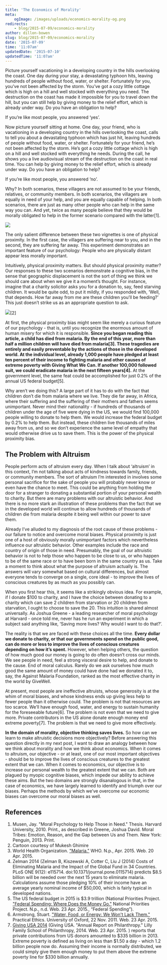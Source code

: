 ```yaml
---
title: 'The Economics of Morality'
meta:
    ogImage: /images/uploads/economics-morality-og.png
redirects:
    - blog/2015-07-09/economics-morality
author: dillon-bowen
slug: blog/2015-07-09/economics-morality
date: '2015-07-09'
time: '11:07am'
updatedDate: '2015-07-10'
updatedTime: '11:07am'
---
```

Picture yourself vacationing in a developing country in the hills overlooking the coast. One day during your stay, a devastating typhoon hits, leaving hundreds of people without food, water, or shelter. Fortunately for you, you’ve not been affected by the storm. You’ve got a cozy little cottage which is high on a hill and well stocked with everything you need. The destruction on the coast has made it impossible for you to travel down the hill, but you can still help by giving money to the relief effort, which is already under way. Do you have an obligation to help?

If you’re like most people, you answered ‘yes’.

Now picture yourself sitting at home. One day, your friend, who is vacationing in a developing country in the hills overlooking the coast, calls to tell you about a devastating typhoon which has just hit, leaving hundreds of people without food, water, or shelter. Fortunately for your friend, he’s not been affected by the storm. He’s got a cozy little cottage which is high on a hill and well stocked with everything he needs. During the call, he shows you a live audiovisual stream of the destruction on the coast in real time. You can help by giving money to the relief effort, which is already under way. Do you have an obligation to help?

If you’re like most people, you answered ‘no’.

Why? In both scenarios, these villagers are not assumed to be your friends, relatives, or community members. In both scenarios, the villagers are equally in need of your help, and you are equally capable of helping. In both scenarios, there are just as many other people who can help in the same way you can. And yet, twice as many people believe that they would be morally obligated to help in the former scenario compared with the latter[1].

![](/images/uploads/image01_1.png)

The only salient difference between these two vignettes is one of physical proximity. In the first case, the villagers are suffering near to you, and in the second, they are suffering far away. This experiment demonstrates an important feature of our psychology: People who are physically distant appear less morally important.

Intuitively, physical proximity matters. But should physical proximity matter? Our responses to these two scenarios demonstrate a cognitive bias, in the sense that geographic displacement is not the sort of thing we think we should care about when we give it a moment’s thought. For instance, imagine that a charity solicitor asks you for a donation to, say, feed starving children. It would be quite odd, to put it mildly, if you responded with, ‘Well, that depends. How far away from me are these children you’ll be feeding?’ This just doesn’t strike us as an appropriate question to ask.

![](/images/uploads/image03_1.png)[2]

At first, the physical proximity bias might seem like merely a curious feature of our psychology - that is, until you recognize the enormous amount of human misery for which it is responsible. **Since you began reading this article, a child has died from malaria. By the end of this year, more than half a million children will have died from malaria[3]. These tragedies are entirely and easily preventable by the actions of those in the developed world. At the individual level, already 1,000 people have pledged at least ten percent of their income to fighting malaria and other causes of extreme poverty with Giving What We Can. If another 100,000 followed suit, we could eradicate malaria in the next fifteen years[4].** At the government level, the same feat could be accomplished for just 0.2% of the annual US federal budget[5].

Why aren’t we doing this? A large part of it has to do with the fact that children don’t die from malaria where we live. They die far away, in Africa, where their suffering and the suffering of their mothers and fathers seems unimportant. Never mind their nationality - if hundreds of thousands of children under the age of five were dying in the US, we would find 100,000 people willing to donate to help them. We would increase the federal budget by 0.2% to help them. But instead, these children live thousands of miles away from us, and so we don’t experience the same level of empathy that would otherwise drive us to save them. This is the power of the physical proximity bias.

## The Problem with Altruism

People perform acts of altruism every day. When I talk about ‘altruism’ in this context, I’m not talking about acts of kindness towards family, friends, or community members. The sort of altruism I’m interested in involves some personal sacrifice for the sake of people you will probably never know or even have the chance to meet. This could be anything from holding the door for a stranger to donating a substantial portion of your personal wealth to charity. But there are many problems with our altruistic behavior. And there is no more stark an illustration of these problems than the fact that we in the developed world will continue to allow hundreds of thousands of children die from malaria despite it being well within our power to save them.

Already I’ve alluded to my diagnosis of the root cause of these problems - our failure to notice and overcome moral biases. Physical proximity is just one of a host of obviously morally unimportant factors which nevertheless influence our altruistic behavior. Other examples include the race and country of origin of those in need. Presumably, the goal of our altruistic behavior is not to help those who happen to be close to us, or who happen to be of the same race or to have been born in the same country as us. Take a moment to think about what the purpose of altruism actually is. The answers will vary somewhat based on cultural differences, but almost everyone tends to converge on a single, core ideal - to improve the lives of conscious creatures by as much as you possibly can.

When you first hear this, it seems like a strikingly obvious idea. For example, if I donate $100 to charity, and I have the choice between donating to a charity which can save 2 children from starvation or 20 children from starvation, I ought to choose to save the 20\. This intuition is shared almost universally. As Joshua Greene - a leading researcher of moral psychology at Harvard - once told me, never has he run an experiment in which a subject said anything like, ‘Saving more lives? Why would I want to do that?’.

The reality is that we are faced with these choices all the time. **Every dollar we donate to charity, or that our governments spend on the public good, can do more or less to improve the lives of conscious creatures depending on how it’s spent.** However, when helping others, the question of how much good our money is going to do often doesn’t cross our minds. We see people in need, feel a strong visceral desire to help, and donate to the cause. End of moral calculus. Rarely do we ask ourselves how much good the same amount of money could have done had we donated it to, say, the Against Malaria Foundation, ranked as the most effective charity in the world by GiveWell.

At present, most people are ineffective altruists, whose generosity is at the whim of moral biases, and whose kindness ends up giving less help to fewer people than it otherwise could. The problem is not that resources are too scarce. We’ll have enough food, water, and energy to sustain humanity for the foreseeable future[6]. The problem is not even that we need to give more. Private contributors in the US alone donate enough money end extreme poverty[7]. The problem is that we need to give more effectively.

**In the domain of morality, objective thinking saves lives.** So how can we learn to make altruistic decisions more objectively? Before answering this question directly in my next post, I want to draw an analogy between how we think about morality and how we think about economics. When it comes to altruism, our objective - or at least, one of our most important objectives - should be to improve the lives of conscious creatures to the greatest extent that we can. When it comes to economics, our objective is to increase our personal wealth to the greatest extent that we can. Both are plagued by myopic cognitive biases, which impede our ability to achieve these aims. But the two domains are strongly disanalogous in that, in the case of economics, we have largely learned to identify and triumph over our biases. Perhaps the methods by which we’ve overcome our economic biases can overcome our moral biases as well.

## References

1.  Musen, Jay. "Moral Psychology to Help Those in Need." Thesis. Harvard University, 2010\. Print., as described in Greene, Joshua David. Moral Tribes: Emotion, Reason, and the Gap between Us and Them. New York: Penguin, 2013\. Print.
2.  Cartoon courtesy of Mukesh Ghimire
3.  World Health Organization. ["Malaria."](http://www.who.int/mediacentre/factsheets/fs094/en/) WHO. N.p., Apr. 2015\. Web. 20 Apr. 2015\.
4.  Zelman 2014 (Zelman B, Kiszewski A, Cotter C, Liu J (2014) Costs of Eliminating Malaria and the Impact of the Global Fund in 34 Countries. PLoS ONE 9(12): e115714\. doi:10.1371/journal.pone.0115714) predicts $8.5 billion will be needed over the next 15 years to eliminate malaria. Calculations assume those pledging 10% of their income have an average yearly nominal income of $50,000, which is fairly typical in developed nations.
5.  The US federal budget in 2015 is $3.9 trillion (National Priorities Project. ["Federal Spending: Where Does the Money Go."](https://www.nationalpriorities.org/budget-basics/federal-budget-101/spending/) National Priorities Project. N.p., n.d. Web. 23 Apr. 2015., “Federal Spending”).
6.  Armstrong, Stuart. ["Water, Food, or Energy: We Won't Lack Them."](http://blog.practicalethics.ox.ac.uk/2011/11/we-dont-have-a-problem-with-water-food-or-energy/) Practical Ethics. University of Oxford, 22 Nov. 2011\. Web. 23 Apr. 2015\.
7.  [Giving USA 2014](http://www.dfwonline.org/userdata/userfiles/file/WI%20Gives/Giving%20USA%202014%20Highlights.pdf) (Giving USA. "Annual Report on Philanthropy." Lilly Family School of Philanthropy, 2014\. Web. 23 Apr. 2015\. ) reports that private contributions from US donors amounted to $335 billion in 2013\. Extreme poverty is defined as living on less than $1.50 a day - which 1.2 billion people now do. Assuming their income is normally distributed, we could simply give them enough money to put them above the extreme poverty line for $330 billion annually.